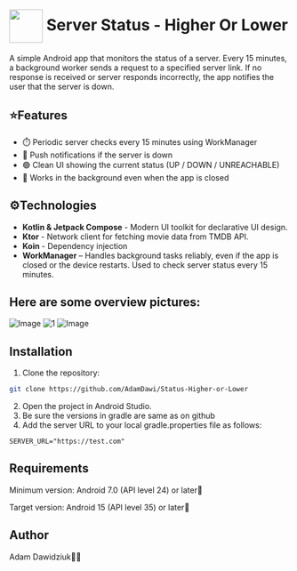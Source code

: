 # <img src="https://github.com/user-attachments/assets/b470d2ae-4dd1-4e4a-9b72-4f362bb2b9e8" width="60" height="60" align="center" /> Server Status - Higher Or Lower
A simple Android app that monitors the status of a server. Every 15 minutes, a background worker sends a request to a specified server link. If no response is received or server responds incorrectly, the app notifies the user that the server is down.

## ⭐️Features
- ⏱️ Periodic server checks every 15 minutes using WorkManager
- 🔔 Push notifications if the server is down
- 🟢 Clean UI showing the current status (UP / DOWN / UNREACHABLE)
- 🌙 Works in the background even when the app is closed

## ⚙️Technologies
- **Kotlin & Jetpack Compose** - Modern UI toolkit for declarative UI design.
- **Ktor** - Network client for fetching movie data from TMDB API.
- **Koin** - Dependency injection
- **WorkManager** – Handles background tasks reliably, even if the app is closed or the device restarts. Used to check server status every 15 minutes.

## Here are some overview pictures:
![Image](https://github.com/user-attachments/assets/1fa3f082-28ff-4e2e-aa55-2670edb61fab)
![1](https://github.com/user-attachments/assets/7d17e298-73ab-4321-8b01-0d2c4d874455)
![Image](https://github.com/user-attachments/assets/6ca6d2c3-3e7c-4254-b2cf-3a788a348c90)

## Installation
1. Clone the repository:
```bash
git clone https://github.com/AdamDawi/Status-Higher-or-Lower
```
2. Open the project in Android Studio.
3. Be sure the versions in gradle are same as on github
4. Add the server URL to your local gradle.properties file as follows:
```properties
SERVER_URL="https://test.com"
```

## Requirements
Minimum version: Android 7.0 (API level 24) or later📱

Target version: Android 15 (API level 35) or later📱

## Author

Adam Dawidziuk🧑‍💻
